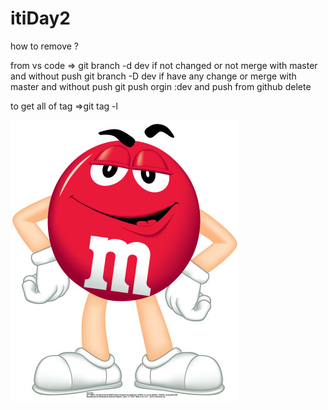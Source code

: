 # itiDay2




how to remove ?

from vs code => git branch -d dev if not changed or not merge with master and without push
                git branch -D dev if have any change or merge with master and without push
                git push orgin :dev and push
                from github delete 



to get all of tag =>git tag -l


![MY Image](images/1.jpg)
